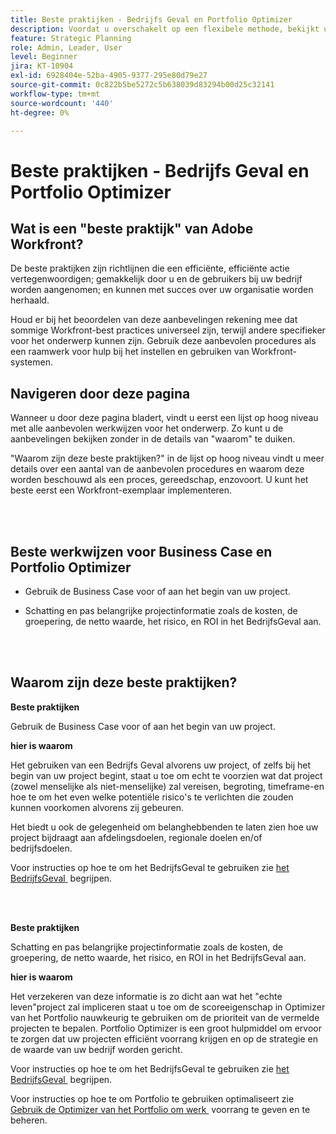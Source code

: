 ```yaml
---
title: Beste praktijken - Bedrijfs Geval en Portfolio Optimizer
description: Voordat u overschakelt op een flexibele methode, bekijkt u enkele adviezen en vragen die u moet stellen.
feature: Strategic Planning
role: Admin, Leader, User
level: Beginner
jira: KT-10904
exl-id: 6928404e-52ba-4905-9377-295e80d79e27
source-git-commit: 0c822b5be5272c5b638039d83294b00d25c32141
workflow-type: tm+mt
source-wordcount: '440'
ht-degree: 0%

---
```


# Beste praktijken - Bedrijfs Geval en Portfolio Optimizer

## Wat is een &quot;beste praktijk&quot; van Adobe Workfront?

De beste praktijken zijn richtlijnen die een efficiënte, efficiënte actie vertegenwoordigen; gemakkelijk door u en de gebruikers bij uw bedrijf worden aangenomen; en kunnen met succes over uw organisatie worden herhaald.

Houd er bij het beoordelen van deze aanbevelingen rekening mee dat sommige Workfront-best practices universeel zijn, terwijl andere specifieker voor het onderwerp kunnen zijn. Gebruik deze aanbevolen procedures als een raamwerk voor hulp bij het instellen en gebruiken van Workfront-systemen.

## Navigeren door deze pagina

Wanneer u door deze pagina bladert, vindt u eerst een lijst op hoog niveau met alle aanbevolen werkwijzen voor het onderwerp. Zo kunt u de aanbevelingen bekijken zonder in de details van &quot;waarom&quot; te duiken.

&quot;Waarom zijn deze beste praktijken?&quot; in de lijst op hoog niveau vindt u meer details over een aantal van de aanbevolen procedures en waarom deze worden beschouwd als een proces, gereedschap, enzovoort. U kunt het beste eerst een Workfront-exemplaar implementeren.

</br>
</br>

## Beste werkwijzen voor Business Case en Portfolio Optimizer

* Gebruik de Business Case voor of aan het begin van uw project.

* Schatting en pas belangrijke projectinformatie zoals de kosten, de groepering, de netto waarde, het risico, en ROI in het BedrijfsGeval aan.

</br>
</br>

## Waarom zijn deze beste praktijken?

**Beste praktijken**

Gebruik de Business Case voor of aan het begin van uw project.

**hier is waarom**

Het gebruiken van een Bedrijfs Geval alvorens uw project, of zelfs bij het begin van uw project begint, staat u toe om echt te voorzien wat dat project (zowel menselijke als niet-menselijke) zal vereisen, begroting, timeframe-en hoe te om het even welke potentiële risico&#39;s te verlichten die zouden kunnen voorkomen alvorens zij gebeuren.

Het biedt u ook de gelegenheid om belanghebbenden te laten zien hoe uw project bijdraagt aan afdelingsdoelen, regionale doelen en/of bedrijfsdoelen.

Voor instructies op hoe te om het BedrijfsGeval te gebruiken zie [&#x200B; het BedrijfsGeval &#x200B;](https://experienceleague.adobe.com/docs/workfront-learn/tutorials-workfront/manage-work/portfolios/introduction-to-the-business-case.html?lang=nl-NL) begrijpen.

</br>
</br>

**Beste praktijken**

Schatting en pas belangrijke projectinformatie zoals de kosten, de groepering, de netto waarde, het risico, en ROI in het BedrijfsGeval aan.

**hier is waarom**

Het verzekeren van deze informatie is zo dicht aan wat het &quot;echte leven&quot;project zal impliceren staat u toe om de scoreeigenschap in Optimizer van het Portfolio nauwkeurig te gebruiken om de prioriteit van de vermelde projecten te bepalen. Portfolio Optimizer is een groot hulpmiddel om ervoor te zorgen dat uw projecten efficiënt voorrang krijgen en op de strategie en de waarde van uw bedrijf worden gericht.

Voor instructies op hoe te om het BedrijfsGeval te gebruiken zie [&#x200B; het BedrijfsGeval &#x200B;](https://experienceleague.adobe.com/docs/workfront-learn/tutorials-workfront/manage-work/portfolios/introduction-to-the-business-case.html?lang=nl-NL) begrijpen.

Voor instructies op hoe te om Portfolio te gebruiken optimaliseert zie [&#x200B; Gebruik de Optimizer van het Portfolio om werk &#x200B;](https://experienceleague.adobe.com/docs/workfront-learn/tutorials-workfront/manage-work/portfolios/prioritize-and-manage-work-with-portfolios.html?lang=nl-NL) voorrang te geven en te beheren.

